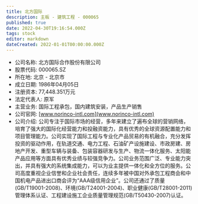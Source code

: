 ```yaml
---
title: 北方国际
description: 主板 - 建筑工程 - 000065
published: true
date: 2022-04-30T19:16:54.000Z
tags: stock
editor: markdown
dateCreated: 2022-01-01T00:00:00.000Z
---
```


- 公司名称: 北方国际合作股份有限公司
- 股票代码: 000065.SZ
- 所在地: 北京 - 北京市
- 成立日期: 1986年04月05日
- 注册资本: 77,448.351万元
- 法定代表人: 原军
- 主营业务: 国际工程承包，国内建筑安装，产品生产销售
- 公司官网: [www.norinco-intl.com](www.norinco-intl.com)
- 公司介绍: 公司专注于国际市场的经营，多年来建立了遍布全球的营销网络，培育了强大的国际化经营能力和投融资能力，具有优秀的全球资源配置能力和项目管理能力。公司实现了国际工程与专业化产品贸易的有机融合，充分发挥投资的驱动作用，在轨道交通、电力工程、石油矿产设施建设、市政房建、房地产开发、重型车辆与装备、包装容器研发与生产、物流一体化服务、太阳能产品应用等方面具有优秀业绩与较强竞争力。公司业务范围广泛、专业能力突出，并具有强大的系统集成能力，可以为业主提供一体化和全方位的服务。公司高度重视企业信誉和企业社会责任，连续多年被中国对外承包工程商会和中国机电产品进出口商会评为“AAA级信用企业”。公司还通过了质量(GB/T19001-2008)、环境(GB/T24001-2004)、职业健康(GB/T28001-2011)管理体系认证、工程建设施工企业质量管理规范(GB/T50430-2007)认证。


